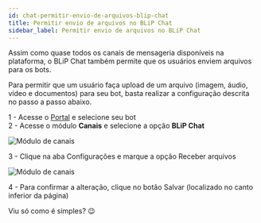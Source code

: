```yaml
---
id: chat-permitir-envio-de-arquivos-blip-chat
title: Permitir envio de arquivos no BLiP Chat
sidebar_label: Permitir envio de arquivos no BLiP Chat
---
```


Assim como quase todos os canais de mensageria disponíveis na plataforma, o BLiP Chat também permite que os usuários enviem arquivos para os bots.

Para permitir que um usuário faça upload de um arquivo (imagem, áudio, vídeo e documentos) para seu bot, basta realizar a configuração descrita no passo a passo abaixo.

1 - Acesse o [Portal](https://portal.blip.ai/#/) e selecione seu bot  
2 - Acesse o módulo **Canais** e selecione a opção **BLiP Chat**

![Módulo de canais](/img/practice/blip-chat/chat-permitir-envio-de-arquivos-blip-chat-1.png)<br>

3 - Clique na aba Configurações e marque a opção Receber arquivos

![Módulo de canais](/img/practice/blip-chat/chat-permitir-envio-de-arquivos-blip-chat-2.png)<br>

4 - Para confirmar a alteração, clique no botão Salvar (localizado no canto inferior da página)

Viu só como é simples? 😉
